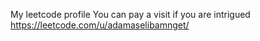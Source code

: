 My leetcode profile
You can pay a visit if you are intrigued
https://leetcode.com/u/adamaselibamnget/

